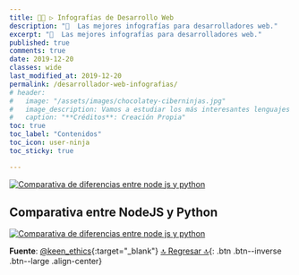 ```yaml
---
title: 👨‍💻 ▷ Infografías de Desarrollo Web
description: "📌  Las mejores infografías para desarrolladores web."
excerpt: "📌  Las mejores infografías para desarrolladores web."
published: true
comments: true
date: 2019-12-20
classes: wide
last_modified_at: 2019-12-20
permalink: /desarrollador-web-infografias/
# header:
#   image: "/assets/images/chocolatey-ciberninjas.jpg"
#   image_description: Vamos a estudiar los más interesantes lenguajes de programación y frameworks de 2019
#   caption: "**Créditos**: Creación Propia"
toc: true
toc_label: "Contenidos"
toc_icon: user-ninja
toc_sticky: true

---
```


<a href="https://ciberninjas.com/desarrollador-web-infografias/#comparativa-entre-nodejs-y-python" title="Comparativa entre NodeJs y Python"><img src="https://i.ibb.co/gjzTJ87/diferencia-nodejs-python.png" alt="Comparativa de diferencias entre node js y python" border="0"></a>

## Comparativa entre NodeJS y Python

<a href="https://ibb.co/gjzTJ87" title="Ver en IMGBB" target="_blank"><img src="https://i.ibb.co/h7DWVNM/diferencia-nodejs-python.png" alt="Comparativa de diferencias entre node js y python" border="0"></a>

**Fuente**: [@keen_ethics](https://twitter.com/keen_ethics){:target="_blank"}
[🔝 Regresar 🔝](/biblioteca-de-programacion-y-tecnologia/#page-title){: .btn .btn--inverse .btn--large .align-center}
